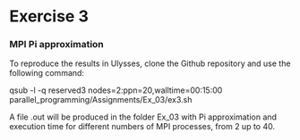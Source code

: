 # Exercise 3

### MPI Pi approximation

To reproduce the results in Ulysses, clone the Github repository and use the following command:

qsub -l -q reserved3 nodes=2:ppn=20,walltime=00:15:00 parallel_programming/Assignments/Ex_03/ex3.sh

A file .out will be produced in the folder Ex_03 with Pi approximation and execution time for different numbers of MPI processes, 
from 2 up to 40.
